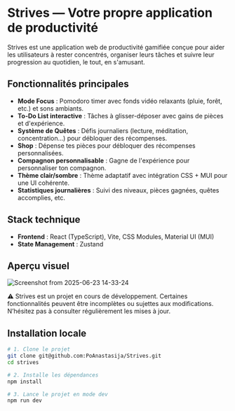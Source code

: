 # Strives — Votre propre application de productivité

Strives est une application web de productivité gamifiée conçue pour aider les utilisateurs à rester concentrés, organiser leurs tâches et suivre leur progression au quotidien, le tout, en s'amusant.

## Fonctionnalités principales

- **Mode Focus** : Pomodoro timer avec fonds vidéo relaxants (pluie, forêt, etc.) et sons ambiants.
- **To-Do List interactive** : Tâches à glisser-déposer avec gains de pièces et d'expérience.
- **Système de Quêtes** : Défis journaliers (lecture, méditation, concentration…) pour débloquer des récompenses.
- **Shop** : Dépense tes pièces pour débloquer des récompenses personnalisées.
- **Compagnon personnalisable** : Gagne de l'expérience pour personnaliser ton compagnon.
- **Thème clair/sombre** : Thème adaptatif avec intégration CSS + MUI pour une UI cohérente.
- **Statistiques journalières** : Suivi des niveaux, pièces gagnées, quêtes accomplies, etc.


## Stack technique

- **Frontend** : React (TypeScript), Vite, CSS Modules, Material UI (MUI)
- **State Management** : Zustand

## Aperçu visuel
![Screenshot from 2025-06-23 14-33-24](https://github.com/user-attachments/assets/33c19b42-f14b-432c-9150-2231e926b95b)



⚠️ Strives est un projet en cours de développement.
Certaines fonctionnalités peuvent être incomplètes ou sujettes aux modifications. N’hésitez pas à consulter régulièrement les mises à jour.

## Installation locale

```bash
# 1. Clone le projet
git clone git@github.com:PoAnastasija/Strives.git
cd strives

# 2. Installe les dépendances
npm install

# 3. Lance le projet en mode dev
npm run dev
